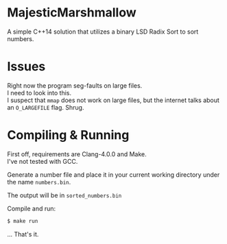 # MajesticMarshmallow

A simple C++14 solution that utilizes a binary LSD Radix Sort to sort numbers.

# Issues

Right now the program seg-faults on large files.  
I need to look into this.  
I suspect that `mmap` does not work on large files, but the internet talks
about an `O_LARGEFILE` flag. Shrug.

# Compiling & Running

First off, requirements are Clang-4.0.0 and Make.  
I've not tested with GCC.

Generate a number file and place it in your current working directory under the
name `numbers.bin`.

The output will be in `sorted_numbers.bin`

Compile and run:
```bash
$ make run
```

... That's it.
